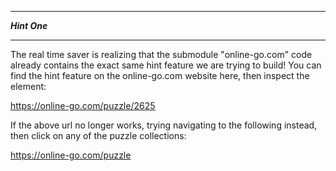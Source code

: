 *******************
***Hint One***
*******************

The real time saver is realizing that the submodule "online-go.com" code already contains the exact same hint feature we are trying to build!  You can find the hint feature on the online-go.com website here, then inspect the element:

https://online-go.com/puzzle/2625

If the above url no longer works, trying navigating to the following instead, then click on any of the puzzle collections:

https://online-go.com/puzzle

